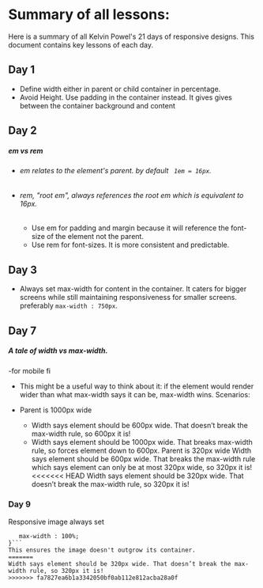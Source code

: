 # Summary of all lessons:
 Here is a summary of all Kelvin Powel's 21 days of responsive designs. This document contains key lessons of each day. 
## Day 1
 - Define width either in parent or child container in percentage.
 - Avoid Height. Use padding in the  container instead. It gives gives between the container background and content
 

 ## Day 2
 ##### em vs rem
 - ###### em relates to the element's parent. by default `` 1em = 16px``.
 - ###### rem, "root em", always references the root em which is equivalent to 16px.

    - Use em for padding and margin because it will reference the font-size of the element not the parent.
    - Use rem for font-sizes. It is more consistent and predictable.

 ## Day 3
- Always set max-width for content in the container. It caters for bigger screens while still maintaining responsiveness for smaller screens. preferably ``max-width : 750px``.

## Day 7
##### A tale of width vs max-width.
 -for mobile fi
 - This might be a useful way to think about it: if the element would render wider than what max-width says it can be, max-width wins.
 Scenarios:

 - Parent is 1000px wide
    - Width says element should be 600px wide. That doesn’t break the max-width rule, so 600px it is!
    - Width says element should be 1000px wide. That breaks max-width rule, so forces element down to 600px.
Parent is 320px wide
Width says element should be 600px wide. That breaks the max-width rule which says element can only be at most 320px wide, so 320px it is!
<<<<<<< HEAD
Width says element should be 320px wide. That doesn’t break the max-width rule, so 320px it is!

### Day 9
Responsive image
always set 
```img {
   max-width : 100%;
}```
This ensures the image doesn't outgrow its container.
=======
Width says element should be 320px wide. That doesn’t break the max-width rule, so 320px it is!
>>>>>>> fa7827ea6b1a3342050bf0ab112e812acba28a0f
